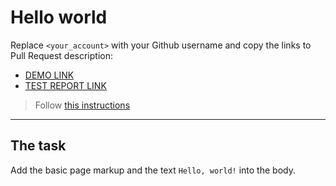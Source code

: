 # Hello world
Replace `<your_account>` with your Github username and copy the links to Pull Request description:
- [DEMO LINK](https://Vasyl-Pauk.github.io/layout_hello-world/)
- [TEST REPORT LINK](https://Vasyl-Pauk.github.io/layout_hello-world/report/html_report/)

> Follow [this instructions](https://mate-academy.github.io/layout_task-guideline/#how-to-solve-the-layout-tasks-on-github)
___

## The task 
Add the basic page markup and the text `Hello, world!` into the body.
